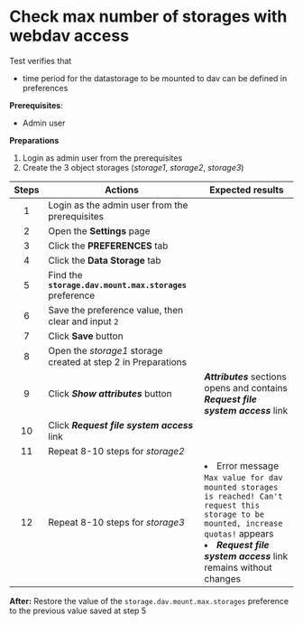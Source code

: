 # Check max number of storages with webdav access

Test verifies that
- time period for the datastorage to be mounted to dav can be defined in preferences

**Prerequisites**:
- Admin user

**Preparations**
1. Login as admin user from the prerequisites
2. Create the 3 object storages (*storage1*, *storage2*, *storage3*)

| Steps | Actions | Expected results |
| :---: | --- | --- |
| 1 | Login as the admin user from the prerequisites | |
| 2 | Open the **Settings** page | |
| 3 | Click the **PREFERENCES** tab | |
| 4 | Click the **Data Storage** tab | |
| 5 | Find the **`storage.dav.mount.max.storages`** preference |  |
| 6 | Save the preference value, then clear and input `2` | |
| 7 | Click **Save** button | |
| 8 | Open the *storage1* storage created at step 2 in Preparations
| 9 | Click ***Show attributes*** button | ***Attributes*** sections opens and contains ***Request file system access*** link |
| 10 | Click ***Request file system access*** link |  |
| 11 | Repeat 8-10 steps for *storage2* | |
| 12 | Repeat 8-10 steps for *storage3* | <li> Error message `Max value for dav mounted storages is reached! Can't request this storage to be mounted, increase quotas!` appears <li> ***Request file system access*** link remains without changes |

**After:**
Restore the value of the `storage.dav.mount.max.storages` preference to the previous value saved at step 5
